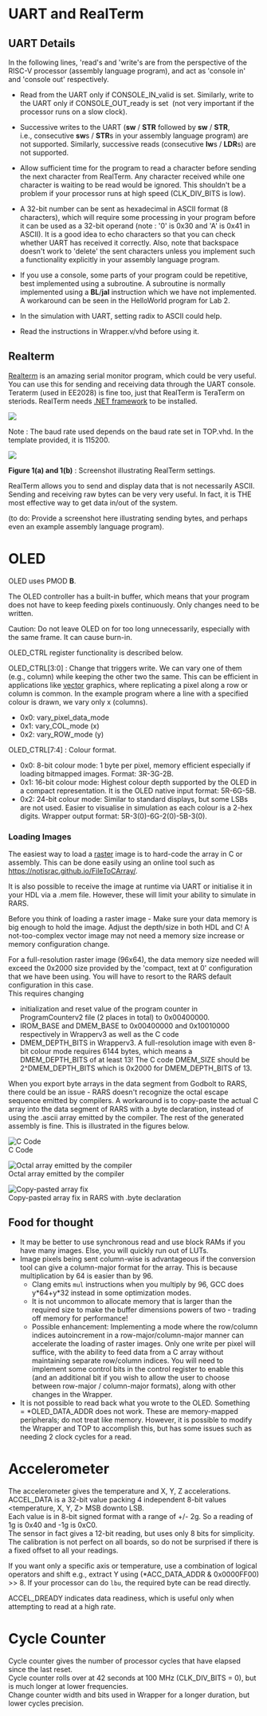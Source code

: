 
# UART and RealTerm

## UART Details

In the following lines, 'read's and 'write's are from the perspective of the RISC-V processor (assembly language program), and act as 'console in' and 'console out' respectively.

* Read from the UART only if CONSOLE\_IN\_valid is set. Similarly, write to the UART only if CONSOLE\_OUT\_ready is set  (not very important if the processor runs on a slow clock).
* Successive writes to the UART (**sw** / **STR** followed by **sw** / **STR**, i.e., consecutive **sw**s / **STR**s in your assembly language program) are not supported. Similarly, successive reads (consecutive **lw**s / **LDR**s) are not supported.
* Allow sufficient time for the program to read a character before sending the next character from RealTerm. Any character received while one character is waiting to be read would be ignored. This shouldn't be a problem if your processor runs at high speed (CLK\_DIV\_BITS is low).

* A 32-bit number can be sent as hexadecimal in ASCII format (8 characters), which will require some processing in your program before it can be used as a 32-bit operand (note : '0' is 0x30 and 'A' is 0x41 in ASCII). It is a good idea to echo characters so that you can check whether UART has received it correctly. Also, note that backspace doesn't work to 'delete' the sent characters unless you implement such a functionality explicitly in your assembly language program.

* If you use a console, some parts of your program could be repetitive, best implemented using a subroutine. A subroutine is normally implemented using a **BL**/**jal** instruction which we have not implemented. A workaround can be seen in the HelloWorld program for Lab 2.

* In the simulation with UART, setting radix to ASCII could help.
* Read the instructions in Wrapper.v/vhd before using it.

## Realterm

[Realterm](https://canvas.nus.edu.sg/courses/62251/files/folder/Lab%20Resources?preview=4733363) is an amazing serial monitor program, which could be very useful. You can use this for sending and receiving data through the UART console. Teraterm (used in EE2028) is fine too, just that RealTerm is TeraTerm on steriods. RealTerm needs [.NET framework](https://canvas.nus.edu.sg/courses/62251/files/folder/Lab%20Resources?preview=4733365) to be installed.

![](realterm_setting1.png)

Note : The baud rate used depends on the baud rate set in TOP.vhd. In the template provided, it is 115200.

![](realterm_setting2.png)

**Figure 1(a) and 1(b)** : Screenshot illustrating RealTerm settings.

RealTerm allows you to send and display data that is not necessarily ASCII. Sending and receiving raw bytes can be very very useful. In fact, it is THE most effective way to get data in/out of the system.  

(to do: Provide a screenshot here illustrating sending bytes, and perhaps even an example assembly language program).


# OLED

OLED uses PMOD **B**.

The OLED controller has a built-in buffer, which means that your program does not have to keep feeding pixels continuously. Only changes need to be written.  

Caution: Do not leave OLED on for too long unnecessarily, especially with the same frame. It can cause burn-in.  

OLED_CTRL register functionality is described below.  

OLED_CTRL[3:0] : Change that triggers write. We can vary one of them (e.g., column) while keeping the other two the same. This can be efficient in applications like  [vector](https://en.m.wikipedia.org/wiki/Vector_graphics) graphics, where replicating a pixel along a row or column is common. In the example program where a line with a specified colour is drawn, we vary only x (columns).

* 0x0: vary_pixel_data_mode
* 0x1: vary_COL_mode (x)
* 0x2: vary_ROW_mode (y)

OLED_CTRL[7:4] : Colour format.

* 0x0: 8-bit colour mode: 1 byte per pixel, memory efficient especially if loading bitmapped images. Format: 3R-3G-2B.
* 0x1: 16-bit colour mode: Highest colour depth supported by the OLED in a compact representation. It is the OLED native input format: 5R-6G-5B.  
* 0x2: 24-bit colour mode: Similar to standard displays, but some LSBs are not used. Easier to visualise in simulation as each colour is a 2-hex digits. Wrapper output format: 5R-3(0)-6G-2(0)-5B-3(0).  

### Loading Images

The easiest way to load a [raster](https://en.wikipedia.org/wiki/Raster_graphics) image is to hard-code the array in C or assembly. This can be done easily using an online tool such as https://notisrac.github.io/FileToCArray/.  
 
It is also possible to receive the image at runtime via UART or initialise it in your HDL via a .mem file. However, these will limit your ability to simulate in RARS.

Before you think of loading a raster image - Make sure your data memory is big enough to hold the image. Adjust the depth/size in both HDL and C!
A not-too-complex vector image may not need a memory size increase or memory configuration change.

For a full-resolution raster image (96x64), the data memory size needed will exceed the 0x2000 size provided by the 'compact, text at 0' configuration that we have been using. You will have to resort to the RARS default configuration in this case.  
This requires changing

* initialization and reset value of the program counter in ProgramCounterv2 file (2 places in total) to 0x00400000.
* IROM_BASE and DMEM_BASE to 0x00400000 and 0x10010000 respectively in Wrapperv3 as well as the C code 
* DMEM_DEPTH_BITS in Wrapperv3. A full-resolution image with even 8-bit colour mode requires 6144 bytes, which means a DMEM_DEPTH_BITS of at least 13! The C code DMEM_SIZE should be 2^DMEM_DEPTH_BITS which is 0x2000 for DMEM_DEPTH_BITS of 13.

When you export byte arrays in the data segment from Godbolt to RARS, there could be an issue - RARS doesn't recognize the octal escape sequence emitted by compilers. A workaround is to copy-paste the actual C array into the data segment of RARS with a .byte declaration, instead of using the .ascii array emitted by the compiler. The rest of the generated assembly is fine. This is illustrated in the figures below.  

![C Code](CCode.png)  
C Code  

![Octal array emitted by the compiler](OctalData.png)  
Octal array emitted by the compiler  

![Copy-pasted array fix](FixInRARS.png)  
Copy-pasted array fix in RARS with .byte declaration


## Food for thought

* It may be better to use synchronous read and use block RAMs if you have many images. Else, you will quickly run out of LUTs.
* Image pixels being sent column-wise is advantageous if the conversion tool can give a column-major format for the array. This is because multiplication by 64 is easier than by 96.
  * Clang emits `mul` instructions when you multiply by 96, GCC does y\*64+y\*32 instead in some optimization modes.
  * It is not uncommon to allocate memory that is larger than the required size to make the buffer dimensions powers of two - trading off memory for performance!
  * Possible enhancement: Implementing a mode where the row/column indices autoincrement in a row-major/column-major manner can accelerate the loading of raster images. Only one write per pixel will suffice, with the ability to feed data from a C array without maintaining separate row/column indices. You will need to implement some control bits in the control register to enable this (and an additional bit if you wish to allow the user to choose between row-major / column-major formats), along with other changes in the Wrapper. 
* It is not possible to read back what you wrote to the OLED. Something = *OLED_DATA_ADDR does not work. These are memory-mapped peripherals; do not treat like memory. However, it is possible to modify the Wrapper and TOP to accomplish this, but has some issues such as needing 2 clock cycles for a read.


# Accelerometer

The accelerometer gives the temperature and X, Y, Z accelerations.  
ACCEL_DATA is a 32-bit value packing 4 independent 8-bit values <temperature, X, Y, Z> MSB downto LSB.  
Each value is in 8-bit signed format with a range of +/- 2g. So a reading of 1g is 0x40 and -1g is 0xC0.  
The sensor in fact gives a 12-bit reading, but uses only 8 bits for simplicity.  
The calibration is not perfect on all boards, so do not be surprised if there is a fixed offset to all your readings.  

If you want only a specific axis or temperature, use a combination of logical operators and shift e.g., extract Y using (*ACC_DATA_ADDR & 0x0000FF00) >> 8. If your processor can do `lbu`, the required byte can be read directly.  

ACCEL_DREADY indicates data readiness, which is useful only when attempting to read at a high rate.

# Cycle Counter

Cycle counter gives the number of processor cycles that have elapsed since the last reset.  
Cycle counter rolls over at 42 seconds at 100 MHz (CLK_DIV_BITS = 0), but is much longer at lower frequencies.  
Change counter width and bits used in Wrapper for a longer duration, but lower cycles precision.  
